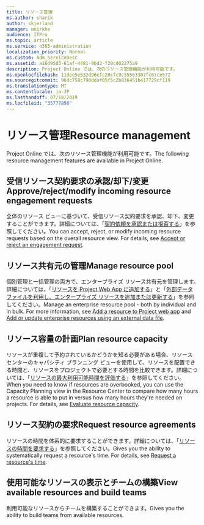 ```yaml
---
title: リソース管理
ms.author: sharik
author: skjerland
manager: mnirkhe
audience: ITPro
ms.topic: article
ms.service: o365-administration
localization_priority: Normal
ms.custom: Adm_ServiceDesc
ms.assetid: a16d95d3-61af-4481-9bd2-f20cd02275a9
description: Project Online では、次のリソース管理機能が利用可能です。
ms.openlocfilehash: 11dee5e532d96efc20cfc9c35563307fc67ce572
ms.sourcegitcommit: 96dc758c790ddaf05f5c2b836451b417729cf119
ms.translationtype: MT
ms.contentlocale: ja-JP
ms.lasthandoff: 07/18/2019
ms.locfileid: "35777898"
---
```

# <a name="resource-management"></a><span data-ttu-id="19985-103">リソース管理</span><span class="sxs-lookup"><span data-stu-id="19985-103">Resource management</span></span>

<span data-ttu-id="19985-104">Project Online では、次のリソース管理機能が利用可能です。</span><span class="sxs-lookup"><span data-stu-id="19985-104">The following resource management features are available in Project Online.</span></span>
  
## <a name="approverejectmodify-incoming-resource-engagement-requests"></a><span data-ttu-id="19985-105">受信リソース契約要求の承認/却下/変更</span><span class="sxs-lookup"><span data-stu-id="19985-105">Approve/reject/modify incoming resource engagement requests</span></span>
<span data-ttu-id="19985-106"><a name="bkmk_ApproveRejectModify"> </a></span><span class="sxs-lookup"><span data-stu-id="19985-106"></span></span>

<span data-ttu-id="19985-p101">全体のリソース ビューに基づいて、受信リソース契約要求を承認、却下、変更することができます。詳細については、「[契約依頼を承認または拒否する](http://go.microsoft.com/fwlink/?LinkID=823659&amp;clcid=0x409)」を参照してください。</span><span class="sxs-lookup"><span data-stu-id="19985-p101">You can accept, reject, or modify incoming resource requests based on the overall resource view. For details, see [Accept or reject an engagement request](http://go.microsoft.com/fwlink/?LinkID=823659&amp;clcid=0x409).</span></span>
  
## <a name="manage-resource-pool"></a><span data-ttu-id="19985-109">リソース共有元の管理</span><span class="sxs-lookup"><span data-stu-id="19985-109">Manage resource pool</span></span>
<span data-ttu-id="19985-110"><a name="bkmk_ManageResourcePool"> </a></span><span class="sxs-lookup"><span data-stu-id="19985-110"></span></span>

<span data-ttu-id="19985-p102">個別管理と一括管理の両方で、エンタープライズ リソース共有元を管理します。詳細については、「[リソースを Project Web App に追加する](http://go.microsoft.com/fwlink/?LinkID=823660&amp;clcid=0x409)」と「[外部データ ファイルを利用し、エンタープライズ リソースを追加または更新する](http://go.microsoft.com/fwlink/?LinkID=823661&amp;clcid=0x409)」を参照してください。</span><span class="sxs-lookup"><span data-stu-id="19985-p102">Manage an enterprise resource pool - both by individual and in bulk. For more information, see [Add a resource to Project web app](http://go.microsoft.com/fwlink/?LinkID=823660&amp;clcid=0x409) and [Add or update enterprise resources using an external data file](http://go.microsoft.com/fwlink/?LinkID=823661&amp;clcid=0x409).</span></span>
  
## <a name="plan-resource-capacity"></a><span data-ttu-id="19985-113">リソース容量の計画</span><span class="sxs-lookup"><span data-stu-id="19985-113">Plan resource capacity</span></span>
<span data-ttu-id="19985-114"><a name="bkmk_PlanResourceCapacity"> </a></span><span class="sxs-lookup"><span data-stu-id="19985-114"></span></span>

<span data-ttu-id="19985-p103">リソースが重複して予約されているかどうかを知る必要がある場合、リソース センターのキャパシティ プランニング ビューを使用して、リソースを配置できる時間と、リソースをプロジェクトで必要とする時間を比較できます。詳細については、「[リソースの最大利用可能時間を評価する](http://go.microsoft.com/fwlink/?LinkID=823662&amp;clcid=0x409)」を参照してください。</span><span class="sxs-lookup"><span data-stu-id="19985-p103">When you need to know if resources are overbooked, you can use the Capacity Planning view in the Resource Center to compare how many hours a resource is able to put in versus how many hours they're needed on projects. For details, see [Evaluate resource capacity](http://go.microsoft.com/fwlink/?LinkID=823662&amp;clcid=0x409).</span></span>
  
## <a name="request-resource-agreements"></a><span data-ttu-id="19985-117">リソース契約の要求</span><span class="sxs-lookup"><span data-stu-id="19985-117">Request resource agreements</span></span>
<span data-ttu-id="19985-118"><a name="bkmk_RequestResourceAgreements"> </a></span><span class="sxs-lookup"><span data-stu-id="19985-118"></span></span>

<span data-ttu-id="19985-p104">リソースの時間を体系的に要求することができます。詳細については、「[リソースの時間を要求する](http://go.microsoft.com/fwlink/?LinkID=823663&amp;clcid=0x409)」を参照してください。</span><span class="sxs-lookup"><span data-stu-id="19985-p104">Gives you the ability to systematically request a resource's time. For details, see [Request a resource's time](http://go.microsoft.com/fwlink/?LinkID=823663&amp;clcid=0x409).</span></span>
  
## <a name="view-available-resources-and-build-teams"></a><span data-ttu-id="19985-121">使用可能なリソースの表示とチームの構築</span><span class="sxs-lookup"><span data-stu-id="19985-121">View available resources and build teams</span></span>
<span data-ttu-id="19985-122"><a name="bkmk_ViewAvailableResources"> </a></span><span class="sxs-lookup"><span data-stu-id="19985-122"></span></span>

<span data-ttu-id="19985-123">利用可能なリソースからチームを構築することができます。</span><span class="sxs-lookup"><span data-stu-id="19985-123">Gives you the ability to build teams from available resources.</span></span>
  

